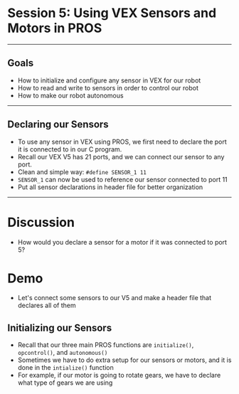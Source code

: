 # **Session 5: Using VEX Sensors and Motors in PROS**

---

## Goals

* How to initialize and configure any sensor in VEX for our robot
* How to read and write to sensors in order to control our robot
* How to make our robot autonomous

---

## Declaring our Sensors

* To use any sensor in VEX using PROS, we first need to declare the port it is connected to in our C program.
* Recall our VEX V5 has 21 ports, and we can connect our sensor to any port.
* Clean and simple way: ```#define SENSOR_1 11```
* ```SENSOR_1``` can now be used to reference our sensor connected to port 11
* Put all sensor declarations in header file for better organization

---

# Discussion

* How would you declare a sensor for a motor if it was connected to port 5?

# Demo

* Let's connect some sensors to our V5 and make a header file that declares all of them

## Initializing our Sensors

* Recall that our three main PROS functions are ```initialize()```, ```opcontrol()```, and ```autonomous()```
* Sometimes we have to do extra setup for our sensors or motors, and it is done in the ```intialize()``` function
* For example, if our motor is going to rotate gears, we have to declare what type of gears we are using

